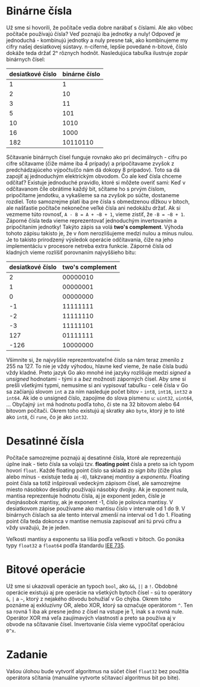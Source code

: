 # Binárne čísla

Už sme si hovorili, že počítače vedia dobre narábať s číslami. Ale ako vôbec počítače používajú čísla? Veď poznajú iba jednotky a nuly! Odpoveď je jednoduchá - kombinujú jednotky a nuly presne tak, ako kombinujeme my cifry našej desiatkovej sústavy. n-ciferné, lepšie povedané n-bitové, číslo dokáže teda držať 2ⁿ rôznych hodnôt. Nasledujúca tabuľka ilustruje zopár binárnych čísel:

 desiatkové číslo | binárne číslo
------------------|---------------
 1                | 1
 2                | 10
 3                | 11
 5                | 101
 10               | 1010
 16               | 1000
 182              | 10110110

Sčítavanie binárnych čísel funguje rovnako ako pri decimálnych - cifru po cifre sčítavame (čiže máme iba 4 prípady) a pripočítavame zvyšok z predchádzajúceho výpočtu(čo nám dá dokopy 8 prípadov). Toto sa dá zapojiť aj jednoduchým elektrickým obvodom. Čo ale keď čísla chceme odčítať? Existuje jednoduché pravidlo, ktoré si môžete overiť sami: Keď v odčítavanom číle obrátime každý bit, sčítame ho s prvým číslom, pripočítame jendotku, a vykašleme sa na zvyšok po súčte, dostaneme rozdiel. Toto samozrejme platí iba pre čísla s obmedzenou dĺžkou v bitoch, ale našťastie počítače nekonečne veľké čísla ani nedokážu držať. Ak si vezmeme túto rovnosť, `A - B = A + ~B + 1`, vieme zistiť, že `-B = ~B + 1`. Záporné čísla teda vieme reprezentovať jednoduchým invertovaním a pripočítaním jednotky! Takýto zápis sa volá **two's complement**. Výhoda tohoto zápisu takisto je, že v ňom nerozlišujeme medzi nulou a mínus nulou. Je to takisto prirodzený výsledok operácie odčítavania, čiže na jeho implementáciu v procesore netreba extra funkcie. Záporné čísla od kladných vieme rozlíšiť porovnaním najvyššieho bitu:

 desiatkové číslo | two's complement
------------------|------------------
 2                | 00000010
 1                | 00000001
 0                | 00000000
 -1               | 11111111
 -2               | 11111110
 -3               | 11111101
 127              | 01111111
 -126             | 10000000

Všimnite si, že najvyššie reprezentovateľné číslo sa nám teraz zmenilo z 255 na 127. To nie je vždy výhodou, hlavne keď vieme, že naše čísla budú vždy kladné. Preto jazyk Go ako mnohé iné jazyky rozlišuje medzi *signed* a *unsigned* hodnotami - tými *s* a *bez* možnosti záporných čísel. Aby sme si prešli všetkými typmi, nemusíme si ani vypisovať tabuľku - celé čísla v Go sa začíanjú slovom `int` a za ním nasleduje počet bitov - `int8`, `int16`, `int32` a `int64`. Ak ide o unsigned číslo, zapojíme do slova písmenu `u`: `uint32`, `uint64`, ... Obyčajný `int` má hodnotu podľa toho, či ste na 32 bitovom alebo 64 bitovom počítači. Okrem toho existujú aj skratky ako `byte`, ktorý je to isté ako `int8`, či `rune`, čo je ako `int32`.

# Desatinné čísla

Počítače samozrejme poznajú aj desatinné čísla, ktoré ale reprezentujú úplne inak - tieto čísla sa volajú tzv. **floating point** čísla a preto sa ich typom hovorí `float`. Každé floating point číslo sa skladá zo *sign bitu* (čiže plus alebo mínus - existuje teda aj `-0`), takzvanej *mantisy* a *exponentu*. Floating point čísla sa totiž inšpirovali vedeckým zápisom čísel, ale samozrejme miesto násobkov desiatky používajú násobky dvojky. Ak je exponent nula, mantisa reprezentuje hodnotu čísla, aj je exponent jeden, čísle je dvojnásobok mantisy, ak je exponent -1, číslo je polovica mantisy. V desiatkovom zápise používame ako mantisu číslo v intervale od 1 do 9. V binárnych číslach sa ale tento interval zmenší na interval od 1 do 1. Floating point číla teda dokonca v mantise nemusia zapisovať ani tú prvú cifru a vždy uvažujú, že je jeden.

Veľkosti mantisy a exponentu sa líšia podľa veľkosti v bitoch. Go ponúka typy `float32` a `float64` podľa štandardu [IEE 735](https://en.wikipedia.org/wiki/IEEE_754).


# Bitové operácie

Už sme si ukazovali operácie an typoch `bool`, ako `&&`, `||` a `!`. Obdobné operácie existujú aj pre operácie na všetkých bytoch čísel - sú to operátory `&`, `|` a `~`, ktorý z nejakého dôvodu bohužiaľ v Go chýba. Okrem toho poznáme aj exkluzívny OR, alebo XOR, ktorý sa označuje operátorom `^`. Ten sa rovná 1 iba ak presne jedno z čísel na vstupe je 1, inak s a rovná nule. Operátor XOR má veľa zaujímavých vlastností a preto sa používa aj v obvode na sčítavanie čísel. Invertovanie čísla vieme vypočítať operáciou `0^x`.

# Zadanie

Vašou úlohou bude vytvoriť algoritmus na súčet čísel `float32` bez použitia operátora sčítania (manuálne vytvorte sčítavací algoritmus bit po bite).
